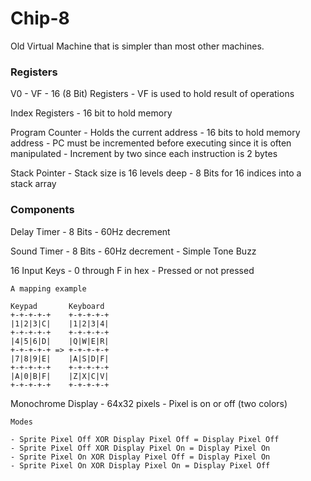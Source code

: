 # Chip-8

Old Virtual Machine that is simpler than most other machines.

### Registers

V0 - VF
    - 16 (8 Bit) Registers
    - VF is used to hold result of operations

Index Registers
    - 16 bit to hold memory

Program Counter
    - Holds the current address
    - 16 bits to hold memory address
    - PC must be incremented before executing since it is often manipulated
    - Increment by two since each instruction is 2 bytes

Stack Pointer
    - Stack size is 16 levels deep
    - 8 Bits for 16 indices into a stack array

### Components

Delay Timer
    - 8 Bits
    - 60Hz decrement

Sound Timer
    - 8 Bits
    - 60Hz decrement
    - Simple Tone Buzz

16 Input Keys
    - 0 through F in hex
    - Pressed or not pressed

    A mapping example

    Keypad       Keyboard
    +-+-+-+-+    +-+-+-+-+
    |1|2|3|C|    |1|2|3|4|
    +-+-+-+-+    +-+-+-+-+
    |4|5|6|D|    |Q|W|E|R|
    +-+-+-+-+ => +-+-+-+-+
    |7|8|9|E|    |A|S|D|F|
    +-+-+-+-+    +-+-+-+-+
    |A|0|B|F|    |Z|X|C|V|
    +-+-+-+-+    +-+-+-+-+

Monochrome Display
    - 64x32 pixels
    - Pixel is on or off (two colors)
    
    Modes

    - Sprite Pixel Off XOR Display Pixel Off = Display Pixel Off
    - Sprite Pixel Off XOR Display Pixel On = Display Pixel On
    - Sprite Pixel On XOR Display Pixel Off = Display Pixel On
    - Sprite Pixel On XOR Display Pixel On = Display Pixel Off
